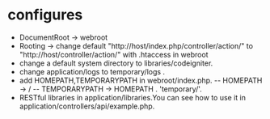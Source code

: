configures
===
- DocumentRoot -> webroot
- Rooting -> change default "http://host/index.php/controller/action/" to "http://host/controller/action/" with .htaccess in webroot
- change a default system directory to libraries/codeigniter.
- change application/logs to temporary/logs .
- add HOMEPATH,TEMPORARYPATH in webroot/index.php.
-- HOMEPATH -> /
-- TEMPORARYPATH -> HOMEPATH . 'temporary/'.
- RESTful libraries in application/libraries.You can see how to use it in application/controllers/api/example.php.

 
